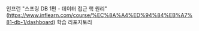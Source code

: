 인프런 "스프링 DB 1편 - 데이터 접근 핵 원리"(https://www.inflearn.com/course/%EC%8A%A4%ED%94%84%EB%A7%81-db-1/dashboard) 학습 리포지토리
